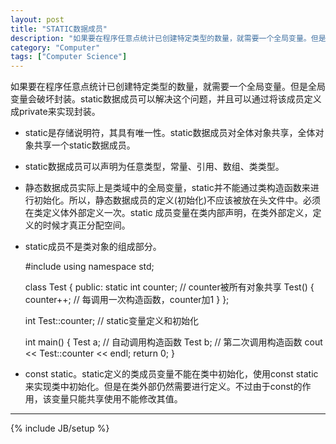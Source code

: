 ```yaml
---
layout: post
title: "STATIC数据成员"
description: "如果要在程序任意点统计已创建特定类型的数量，就需要一个全局变量。但是全局变量会破坏封装。static数据成员可以解决这个问题。"
category: "Computer"
tags: ["Computer Science"]
---
```


如果要在程序任意点统计已创建特定类型的数量，就需要一个全局变量。但是全局变量会破坏封装。static数据成员可以解决这个问题，并且可以通过将该成员定义成private来实现封装。

+ static是存储说明符，其具有唯一性。static数据成员对全体对象共享，全体对象共享一个static数据成员。
+ static数据成员可以声明为任意类型，常量、引用、数组、类类型。
+ 静态数据成员实际上是类域中的全局变量，static并不能通过类构造函数来进行初始化。所以，静态数据成员的定义(初始化)不应该被放在头文件中。必须在类定义体外部定义一次。static 成员变量在类内部声明，在类外部定义，定义的时候才真正分配空间。
+ static成员不是类对象的组成部分。

	#include <iostream>
	using namespace std;
	
	class Test {
	public:
		static int counter; // counter被所有对象共享
		Test() {
			counter++; // 每调用一次构造函数，counter加1
		}
	};
	
	int Test::counter; // static变量定义和初始化
	
	int main() {
		Test a; // 自动调用构造函数
		Test b; // 第二次调用构造函数
		cout << Test::counter << endl;
		return 0;
	}

+ const static。static定义的类成员变量不能在类中初始化，使用const static来实现类中初始化。但是在类外部仍然需要进行定义。不过由于const的作用，该变量只能共享使用不能修改其值。

---

{% include JB/setup %}
